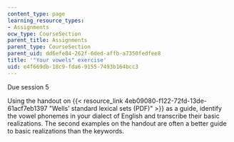 ```yaml
---
content_type: page
learning_resource_types:
- Assignments
ocw_type: CourseSection
parent_title: Assignments
parent_type: CourseSection
parent_uid: dd6efe84-262f-6ded-affb-a7350fedfee8
title: '"Your vowels" exercise'
uid: e4f669db-18c9-fda6-9155-7493b164bcc3
---
```


Due session 5

Using the handout on {{< resource_link 4eb09080-f122-72fd-13de-61acf7eb1397 "Wells’ standard lexical sets (PDF)" >}} as a guide, identify the vowel phonemes in your dialect of English and transcribe their basic realizations. The second examples on the handout are often a better guide to basic realizations than the keywords.